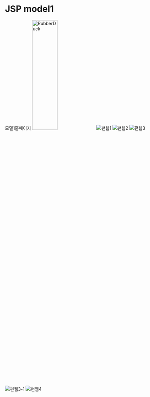 # JSP model1 
모델1홈페이지
<img src="![펀웹1](https://user-images.githubusercontent.com/62527682/87399101-d46e2580-c5f1-11ea-9045-01bc5f36d8ad.png)" width="40%" height="30%" title="px(픽셀) 크기 설정" alt="RubberDuck"></img>
![펀웹1](https://user-images.githubusercontent.com/62527682/87399101-d46e2580-c5f1-11ea-9045-01bc5f36d8ad.png)
![펀웹2](https://user-images.githubusercontent.com/62527682/87399108-d7691600-c5f1-11ea-87e0-a7bc35b37298.png)
![편웹3](https://user-images.githubusercontent.com/62527682/87399111-d801ac80-c5f1-11ea-8f19-d577f60c26aa.png)
![펀웹3-1](https://user-images.githubusercontent.com/62527682/87399376-45add880-c5f2-11ea-9393-3e57720ee4a9.png)
![펀웹4](https://user-images.githubusercontent.com/62527682/87399110-d801ac80-c5f1-11ea-89a8-5bf7ae71e680.png)
